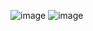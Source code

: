 ![image](https://github.com/UMAR010FAROOQ/student-data-list/assets/124328232/6c596f37-df81-40e5-83ca-67a9dc9e689f)
![image](https://github.com/UMAR010FAROOQ/student-data-list/assets/124328232/630988d0-e4a9-4559-913e-989caad2f7e1)
